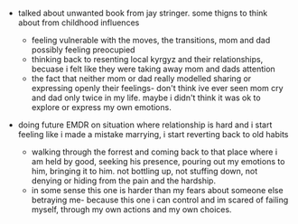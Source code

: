 - talked about unwanted book from jay stringer. some thigns to think about from childhood influences
	- feeling vulnerable with the moves, the transitions, mom and dad possibly feeling preocupied
	- thinking back to resenting local kyrgyz and their relationships, becuase i felt like they were taking away mom and dads attention
	- the fact that neither mom or dad really modelled sharing or expressing openly their feelings- don't think ive ever seen mom cry and dad only twice in my life. maybe i didn't think it was ok to explore or express my own emotions.



- doing future EMDR on situation where relationship is hard and i start feeling like i made a mistake marrying, i start reverting back to old habits
	- walking through the forrest and coming back to that place where i am held by good, seeking his presence, pouring out my emotions to him, bringing it to him. not bottling up, not stuffing down, not denying or hiding from the pain and the hardship.
	- in some sense this one is harder than my fears about someone else betraying me- because this one i can control and im scared of failing myself, through my own actions and my own choices.